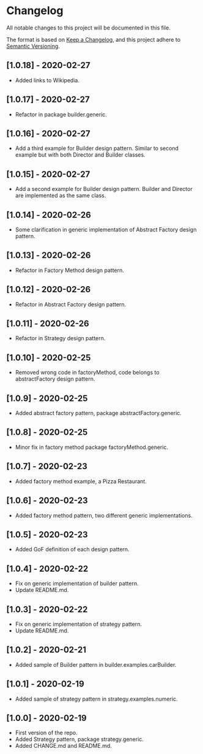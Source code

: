 # Changelog
All notable changes to this project will be documented in this file.

The format is based on [Keep a Changelog](https://keepachangelog.com/en/1.0.0/),
and this project adhere to [Semantic Versioning](https://semver.org/spec/v2.0.0.html).

## [1.0.18] - 2020-02-27
- Added links to Wikipedia.

## [1.0.17] - 2020-02-27
- Refactor in package builder.generic.

## [1.0.16] - 2020-02-27
- Add a third example for Builder design pattern. Similar to second example but with both Director and Builder classes.

## [1.0.15] - 2020-02-27
- Add a second example for Builder design pattern. Builder and Director are implemented as the same class.

## [1.0.14] - 2020-02-26
- Some clarification in generic implementation of Abstract Factory design pattern.

## [1.0.13] - 2020-02-26
- Refactor in Factory Method design pattern.

## [1.0.12] - 2020-02-26
- Refactor in Abstract Factory design pattern.

## [1.0.11] - 2020-02-26
- Refactor in Strategy design pattern.

## [1.0.10] - 2020-02-25
- Removed wrong code in factoryMethod, code belongs to abstractFactory design pattern.

## [1.0.9] - 2020-02-25
- Added abstract factory pattern, package abstractFactory.generic.

## [1.0.8] - 2020-02-25
- Minor fix in factory method package factoryMethod.generic.

## [1.0.7] - 2020-02-23
- Added factory method example, a Pizza Restaurant.

## [1.0.6] - 2020-02-23
- Added factory method pattern, two different generic implementations.

## [1.0.5] - 2020-02-23
- Added GoF definition of each design pattern.

## [1.0.4] - 2020-02-22
- Fix on generic implementation of builder pattern.
- Update README.md.

## [1.0.3] - 2020-02-22
- Fix on generic implementation of strategy pattern.
- Update README.md.

## [1.0.2] - 2020-02-21
- Added sample of Builder pattern in builder.examples.carBuilder.

## [1.0.1] - 2020-02-19
- Added sample of strategy pattern in strategy.examples.numeric.

## [1.0.0] - 2020-02-19
- First version of the repo.
- Added Strategy pattern, package strategy.generic.
- Added CHANGE.md and README.md.